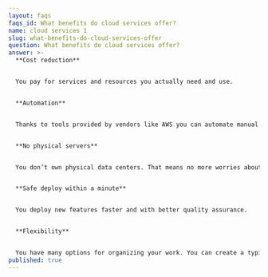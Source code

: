 ```yaml
---
layout: faqs
faqs_id: What benefits do cloud services offer?
name: cloud services 1
slug: what-benefits-do-cloud-services-offer
question: What benefits do cloud services offer?
answer: >-
  **Cost reduction** 


  You pay for services and resources you actually need and use. 


  **Automation**


  Thanks to tools provided by vendors like AWS you can automate manual tasks, deployments and test processes.


  **No physical servers**


  You don’t own physical data centers. That means no more worries about physical servers.


  **Safe deploy within a minute**


  You deploy new features faster and with better quality assurance.


  **Flexibility**


  You have many options for organizing your work. You can create a typical data center, have virtual servers or completely move your services to an external provider. You can take care of hosting on your own or do it via tools like AWS. Cloud offers lots of ways. It is up to you which one you will follow.
published: true
---
```


